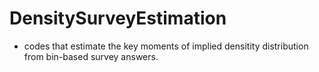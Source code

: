 # DensitySurveyEstimation

- codes that estimate the key moments of implied densitity distribution from bin-based survey answers.  
